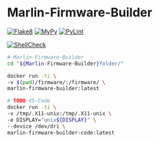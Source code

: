 # Marlin-Firmware-Builder
[![Flake8](https://github.com/B0bbyD1g1tal/Marlin-Firmware-Builder/actions/workflows/Flake8.yml/badge.svg)](https://github.com/B0bbyD1g1tal/Marlin-Firmware-Builder/actions/workflows/Flake8.yml)
[![MyPy](https://github.com/B0bbyD1g1tal/Marlin-Firmware-Builder/actions/workflows/MyPy.yml/badge.svg)](https://github.com/B0bbyD1g1tal/Marlin-Firmware-Builder/actions/workflows/MyPy.yml)
[![PyLint](https://github.com/B0bbyD1g1tal/Marlin-Firmware-Builder/actions/workflows/PyLint.yml/badge.svg)](https://github.com/B0bbyD1g1tal/Marlin-Firmware-Builder/actions/workflows/PyLint.yml)

[![ShellCheck](https://github.com/B0bbyD1g1tal/Marlin-Firmware-Builder/actions/workflows/ShellCheck.yml/badge.svg)](https://github.com/B0bbyD1g1tal/Marlin-Firmware-Builder/actions/workflows/ShellCheck.yml)

```bash
# Marlin-Firmware-Builder
cd "${Marlin-Firmware-Builder}folder/"

docker run -ti \
-v $(pwd)/firmware/:/firmware/ \
marlin-firmware-builder:latest
```

```bash
# TODO VS-Code 
docker run -ti \
-v /tmp/.X11-unix:/tmp/.X11-unix \
-e DISPLAY="unix${DISPLAY}" \
--device /dev/dri \
marlin-firmware-builder-code:latest
```
